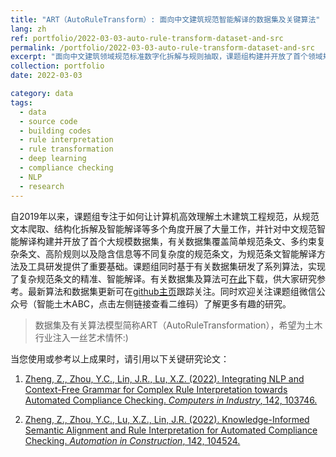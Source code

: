 ```yaml
---
title: "ART（AutoRuleTransform）: 面向中文建筑规范智能解译的数据集及关键算法"
lang: zh
ref: portfolio/2022-03-03-auto-rule-transform-dataset-and-src
permalink: /portfolio/2022-03-03-auto-rule-transform-dataset-and-src
excerpt: "面向中文建筑领域规范标准数字化拆解与规则抽取，课题组构建并开放了首个领域规范智能解译数据集及核心算法，并将其命名为AutoRuleTransform，简称ART。有关成果覆盖简单规范条文、多约束复杂条文、高阶规则及隐含信息等不同条文数据及其高效解译算法"
collection: portfolio
date: 2022-03-03

category: data
tags:
  - data
  - source code
  - building codes
  - rule interpretation
  - rule transformation
  - deep learning
  - compliance checking
  - NLP
  - research
---
```


自2019年以来，课题组专注于如何让计算机高效理解土木建筑工程规范，从规范文本爬取、结构化拆解及智能解译等多个角度开展了大量工作，并针对中文规范智能解译构建并开放了首个大规模数据集，有关数据集覆盖简单规范条文、多约束复杂条文、高阶规则以及隐含信息等不同复杂度的规范条文，为规范条文智能解译方法及工具研发提供了重要基础。课题组同时基于有关数据集研发了系列算法，实现了复杂规范条文的精准、智能解译。有关数据集及算法可[在此]({{site.baseurl}}/files/2022-03-03-auto-rule-transform-dataset-and-src.zip)下载，供大家研究参考。最新算法和数据集更新可在[github主页](https://github.com/smartaec/auto-rule-transform)跟踪关注。同时欢迎关注课题组微信公众号（智能土木ABC，点击左侧链接查看二维码）了解更多有趣的研究。


>数据集及有关算法模型简称ART（AutoRuleTransformation），希望为土木行业注入一丝艺术情怀:)

当您使用或参考以上成果时，请引用以下关键研究论文：

1. [Zheng, Z., Zhou, Y.C., Lin, J.R., Lu, X.Z. (2022). Integrating NLP and Context-Free Grammar for Complex Rule Interpretation towards Automated Compliance Checking. <i>Computers in Industry</i>, 142, 103746.]({{site.baseurl}}/publications/2022-07-12-integrating-NLP-and-CFG-for-rule-interpretation-towards-ACC)

2. [Zheng, Z., Zhou, Y.C., Lu, X.Z., Lin, J.R. (2022). Knowledge-Informed Semantic Alignment and Rule Interpretation for Automated Compliance Checking. <i>Automation in Construction</i>, 142, 104524.]({{site.baseurl}}/publications/2022-08-03-knowledge-informed-semantic-alignment-and-rule-interpretation-for-ACC)